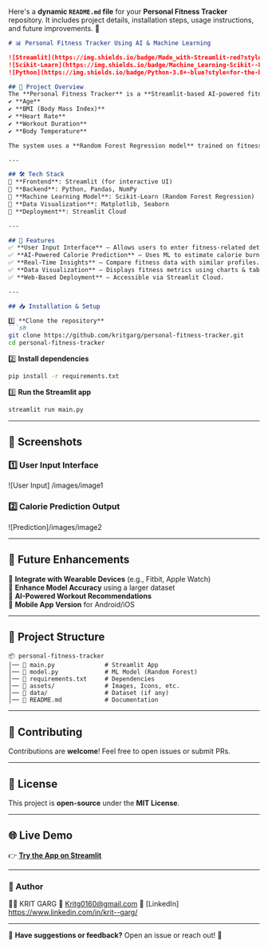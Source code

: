 Here's a **dynamic `README.md` file** for your **Personal Fitness Tracker** repository. It includes project details, installation steps, usage instructions, and future improvements. 🚀  

```md
# 📊 Personal Fitness Tracker Using AI & Machine Learning  

![Streamlit](https://img.shields.io/badge/Made_with-Streamlit-red?style=for-the-badge)  
![Scikit-Learn](https://img.shields.io/badge/Machine_Learning-Scikit--Learn-yellow?style=for-the-badge)  
![Python](https://img.shields.io/badge/Python-3.8+-blue?style=for-the-badge)  

## 🎯 Project Overview  
The **Personal Fitness Tracker** is a **Streamlit-based AI-powered fitness app** that predicts **calorie burn** based on user input parameters such as:  
✔ **Age**  
✔ **BMI (Body Mass Index)**  
✔ **Heart Rate**  
✔ **Workout Duration**  
✔ **Body Temperature**  

The system uses a **Random Forest Regression model** trained on fitness-related data to **predict calorie expenditure** and provide real-time fitness insights.  

---

## 🛠 Tech Stack  
🔹 **Frontend**: Streamlit (for interactive UI)  
🔹 **Backend**: Python, Pandas, NumPy  
🔹 **Machine Learning Model**: Scikit-Learn (Random Forest Regression)  
🔹 **Data Visualization**: Matplotlib, Seaborn  
🔹 **Deployment**: Streamlit Cloud  

---

## 🚀 Features  
✅ **User Input Interface** – Allows users to enter fitness-related details.  
✅ **AI-Powered Calorie Prediction** – Uses ML to estimate calorie burn.  
✅ **Real-Time Insights** – Compare fitness data with similar profiles.  
✅ **Data Visualization** – Displays fitness metrics using charts & tables.  
✅ **Web-Based Deployment** – Accessible via Streamlit Cloud.  

---

## 📥 Installation & Setup  

1️⃣ **Clone the repository**  
```sh
git clone https://github.com/kritgarg/personal-fitness-tracker.git
cd personal-fitness-tracker
```

2️⃣ **Install dependencies**  
```sh
pip install -r requirements.txt
```

3️⃣ **Run the Streamlit app**  
```sh
streamlit run main.py
```

---

## 📸 Screenshots  
### **1️⃣ User Input Interface**  
![User Input] /images/image1

### **2️⃣ Calorie Prediction Output**  
![Prediction]/images/image2


---

## 🔮 Future Enhancements  
🔹 **Integrate with Wearable Devices** (e.g., Fitbit, Apple Watch)  
🔹 **Enhance Model Accuracy** using a larger dataset  
🔹 **AI-Powered Workout Recommendations**  
🔹 **Mobile App Version** for Android/iOS  

---

## 📂 Project Structure  
```plaintext
📦 personal-fitness-tracker
│── 📜 main.py              # Streamlit App
│── 📜 model.py             # ML Model (Random Forest)
│── 📜 requirements.txt     # Dependencies
│── 📂 assets/              # Images, Icons, etc.
│── 📂 data/                # Dataset (if any)
│── 📜 README.md            # Documentation
```

---

## 🤝 Contributing  
Contributions are **welcome**! Feel free to open issues or submit PRs.  

---

## 📜 License  
This project is **open-source** under the **MIT License**.  

---

## 🌐 Live Demo  
👉 **[Try the App on Streamlit](https://your-app-link.streamlit.app/)**  

---

### **👤 Author**  
👨‍💻  KRIT GARG 
📧 Kritg0160@gmail.com
🔗 [LinkedIn]  https://www.linkedin.com/in/krit--garg/

---

💬 **Have suggestions or feedback?** Open an issue or reach out! 🚀  
```
